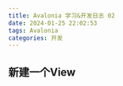 ```yaml
---
title: Avalonia 学习&开发日志 02
date: 2024-01-25 22:02:53
tags: Avalonia
categories: 开发
---
```


## 新建一个View

 
